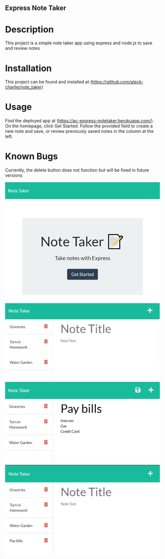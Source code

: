 ## Express Note Taker

# Description
This project is a simple note taker app using express and node.js to save and review notes

# Installation
This project can be found and installed at (https://github.com/aleck-charlie/note_taker)

# Usage
Find the deployed app at (https://ac-express-notetaker.herokuapp.com/). On the homepage, click Get Started. Follow the provided field to create a new note and save, or review previously saved notes in the column at the left.

# Known Bugs
Currently, the delete button does not function but will be fixed in future versions

![Image 1](/assets/imgs/1.jpg)
![Image 2](/assets/imgs/2.jpg)
![Image 3](/assets/imgs/3.jpg)
![Image 4](/assets/imgs/4.jpg)
